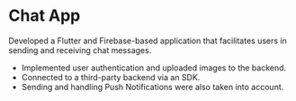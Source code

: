 # Chat App

Developed a Flutter and Firebase-based application that facilitates users in sending and receiving chat messages.

  - Implemented user authentication and uploaded images to the backend.
  - Connected to a third-party backend via an SDK.
  - Sending and handling Push Notifications were also taken into account.

